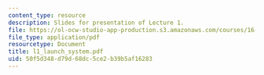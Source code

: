 ```yaml
---
content_type: resource
description: Slides for presentation of Lecture 1.
file: https://ol-ocw-studio-app-production.s3.amazonaws.com/courses/16-851-satellite-engineering-fall-2003/50f5d348d79d68dc5ce2b39b5af16283_l1_launch_system.pdf
file_type: application/pdf
resourcetype: Document
title: l1_launch_system.pdf
uid: 50f5d348-d79d-68dc-5ce2-b39b5af16283
---
```

